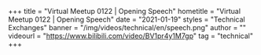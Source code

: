 +++
title = "Virtual Meetup 0122 | Opening Speech"
hometitle = "Virtual Meetup 0122 | Opening Speech"
date = "2021-01-19"
styles = "Technical Exchanges"
banner = "/img/videos/technical/en/speech.png"
author = ""
videourl = "https://www.bilibili.com/video/BV1pr4y1M7gp"
tag = "technical"
+++